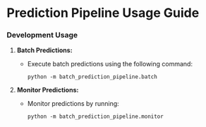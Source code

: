 # Prediction Pipeline Usage Guide
### Development Usage

1. **Batch Predictions:**
    - Execute batch predictions using the following command:
        ```
        python -m batch_prediction_pipeline.batch
        ```

2. **Monitor Predictions:**
    - Monitor predictions by running:
        ```
        python -m batch_prediction_pipeline.monitor
        ```
    